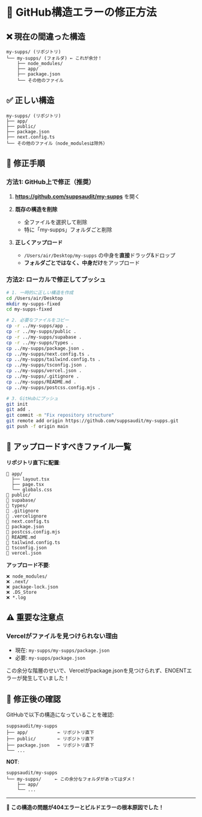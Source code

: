 # 🚨 GitHub構造エラーの修正方法

## ❌ 現在の間違った構造
```
my-supps/ (リポジトリ)
└── my-supps/ (フォルダ) ← これが余分！
    ├── node_modules/
    ├── app/
    ├── package.json
    └── その他のファイル
```

## ✅ 正しい構造
```
my-supps/ (リポジトリ)
├── app/
├── public/
├── package.json
├── next.config.ts
└── その他のファイル（node_modulesは除外）
```

## 🔧 修正手順

### 方法1: GitHub上で修正（推奨）

1. **https://github.com/suppsaudit/my-supps** を開く

2. **既存の構造を削除**
   - 全ファイルを選択して削除
   - 特に「my-supps」フォルダごと削除

3. **正しくアップロード**
   - `/Users/air/Desktop/my-supps` の中身を**直接**ドラッグ&ドロップ
   - **フォルダごとではなく、中身だけ**をアップロード

### 方法2: ローカルで修正してプッシュ

```bash
# 1. 一時的に正しい構造を作成
cd /Users/air/Desktop
mkdir my-supps-fixed
cd my-supps-fixed

# 2. 必要なファイルをコピー
cp -r ../my-supps/app .
cp -r ../my-supps/public .
cp -r ../my-supps/supabase .
cp -r ../my-supps/types .
cp ../my-supps/package.json .
cp ../my-supps/next.config.ts .
cp ../my-supps/tailwind.config.ts .
cp ../my-supps/tsconfig.json .
cp ../my-supps/vercel.json .
cp ../my-supps/.gitignore .
cp ../my-supps/README.md .
cp ../my-supps/postcss.config.mjs .

# 3. GitHubにプッシュ
git init
git add .
git commit -m "Fix repository structure"
git remote add origin https://github.com/suppsaudit/my-supps.git
git push -f origin main
```

## 📁 アップロードすべきファイル一覧

**リポジトリ直下に配置**:
```
📁 app/
  ├── layout.tsx
  ├── page.tsx
  └── globals.css
📁 public/
📁 supabase/
📁 types/
📄 .gitignore
📄 .vercelignore
📄 next.config.ts
📄 package.json
📄 postcss.config.mjs
📄 README.md
📄 tailwind.config.ts
📄 tsconfig.json
📄 vercel.json
```

**アップロード不要**:
```
❌ node_modules/
❌ .next/
❌ package-lock.json
❌ .DS_Store
❌ *.log
```

## ⚠️ 重要な注意点

### Vercelがファイルを見つけられない理由
- 現在: `my-supps/my-supps/package.json`
- 必要: `my-supps/package.json`

この余分な階層のせいで、Vercelがpackage.jsonを見つけられず、ENOENTエラーが発生していました！

## 🎯 修正後の確認

GitHubで以下の構造になっていることを確認:
```
suppsaudit/my-supps
├── app/           ← リポジトリ直下
├── public/        ← リポジトリ直下
├── package.json   ← リポジトリ直下
└── ...
```

**NOT**:
```
suppsaudit/my-supps
└── my-supps/     ← この余分なフォルダがあってはダメ！
    ├── app/
    └── ...
```

---

**🚨 この構造の問題が404エラーとビルドエラーの根本原因でした！**